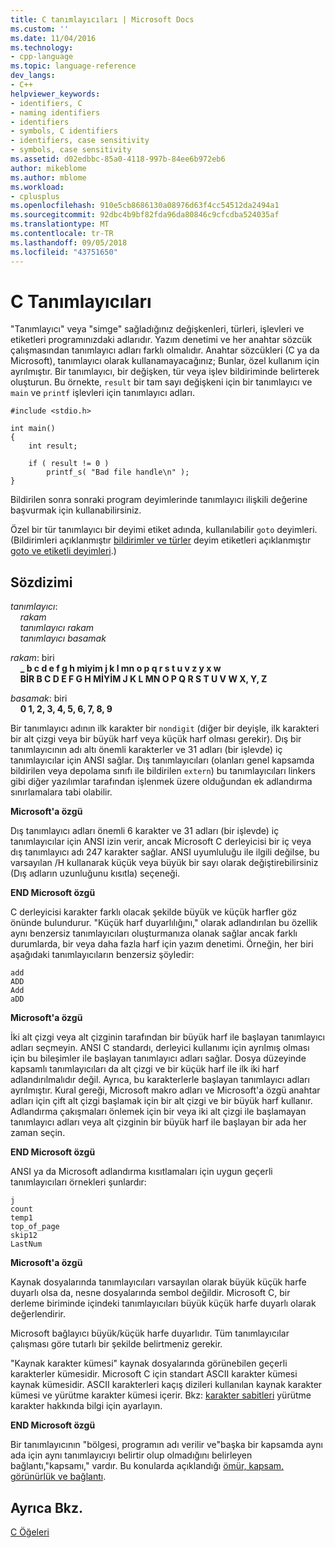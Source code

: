 ```yaml
---
title: C tanımlayıcıları | Microsoft Docs
ms.custom: ''
ms.date: 11/04/2016
ms.technology:
- cpp-language
ms.topic: language-reference
dev_langs:
- C++
helpviewer_keywords:
- identifiers, C
- naming identifiers
- identifiers
- symbols, C identifiers
- identifiers, case sensitivity
- symbols, case sensitivity
ms.assetid: d02edbbc-85a0-4118-997b-84ee6b972eb6
author: mikeblome
ms.author: mblome
ms.workload:
- cplusplus
ms.openlocfilehash: 910e5cb8686130a08976d63f4cc54512da2494a1
ms.sourcegitcommit: 92dbc4b9bf82fda96da80846c9cfcdba524035af
ms.translationtype: MT
ms.contentlocale: tr-TR
ms.lasthandoff: 09/05/2018
ms.locfileid: "43751650"
---
```

# <a name="c-identifiers"></a>C Tanımlayıcıları
"Tanımlayıcı" veya "simge" sağladığınız değişkenleri, türleri, işlevleri ve etiketleri programınızdaki adlarıdır. Yazım denetimi ve her anahtar sözcük çalışmasından tanımlayıcı adları farklı olmalıdır. Anahtar sözcükleri (C ya da Microsoft), tanımlayıcı olarak kullanamayacağınız; Bunlar, özel kullanım için ayrılmıştır. Bir tanımlayıcı, bir değişken, tür veya işlev bildiriminde belirterek oluşturun. Bu örnekte, `result` bir tam sayı değişkeni için bir tanımlayıcı ve `main` ve `printf` işlevleri için tanımlayıcı adları.  
  
```  
#include <stdio.h>  
  
int main()  
{  
    int result;  
  
    if ( result != 0 )  
        printf_s( "Bad file handle\n" );  
}  
```  
  
Bildirilen sonra sonraki program deyimlerinde tanımlayıcı ilişkili değerine başvurmak için kullanabilirsiniz.  
  
Özel bir tür tanımlayıcı bir deyimi etiket adında, kullanılabilir `goto` deyimleri. (Bildirimleri açıklanmıştır [bildirimler ve türler](../c-language/declarations-and-types.md) deyim etiketleri açıklanmıştır [goto ve etiketli deyimleri](../c-language/goto-and-labeled-statements-c.md).)  
  
## <a name="syntax"></a>Sözdizimi

*tanımlayıcı*:<br/>
&nbsp;&nbsp;&nbsp;&nbsp;*rakam*<br/>
&nbsp;&nbsp;&nbsp;&nbsp;*tanımlayıcı* *rakam*<br/>
&nbsp;&nbsp;&nbsp;&nbsp;*tanımlayıcı* *basamak*

*rakam*: biri<br/>
&nbsp;&nbsp;&nbsp;&nbsp;**_ b c d e f g h miyim j k l mn o p q r s t u v z y x w**<br/>
&nbsp;&nbsp;&nbsp;&nbsp;**BİR B C D E F G H MİYİM J K L MN O P Q R S T U V W X, Y, Z**

*basamak*: biri<br/>
&nbsp;&nbsp;&nbsp;&nbsp;**0 1, 2, 3, 4, 5, 6, 7, 8, 9**
  
Bir tanımlayıcı adının ilk karakter bir `nondigit` (diğer bir deyişle, ilk karakteri bir alt çizgi veya bir büyük harf veya küçük harf olması gerekir). Dış bir tanımlayıcının adı altı önemli karakterler ve 31 adları (bir işlevde) iç tanımlayıcılar için ANSI sağlar. Dış tanımlayıcıları (olanları genel kapsamda bildirilen veya depolama sınıfı ile bildirilen `extern`) bu tanımlayıcıları linkers gibi diğer yazılımlar tarafından işlenmek üzere olduğundan ek adlandırma sınırlamalara tabi olabilir.  
  
**Microsoft'a özgü**  
  
Dış tanımlayıcı adları önemli 6 karakter ve 31 adları (bir işlevde) iç tanımlayıcılar için ANSI izin verir, ancak Microsoft C derleyicisi bir iç veya dış tanımlayıcı adı 247 karakter sağlar. ANSI uyumluluğu ile ilgili değilse, bu varsayılan /H kullanarak küçük veya büyük bir sayı olarak değiştirebilirsiniz (Dış adların uzunluğunu kısıtla) seçeneği.  
  
**END Microsoft özgü**  
  
C derleyicisi karakter farklı olacak şekilde büyük ve küçük harfler göz önünde bulundurur. "Küçük harf duyarlılığını," olarak adlandırılan bu özellik aynı benzersiz tanımlayıcıları oluşturmanıza olanak sağlar ancak farklı durumlarda, bir veya daha fazla harf için yazım denetimi. Örneğin, her biri aşağıdaki tanımlayıcıların benzersiz şöyledir:  
  
```  
add  
ADD  
Add  
aDD  
```  
  
**Microsoft'a özgü**  
  
İki alt çizgi veya alt çizginin tarafından bir büyük harf ile başlayan tanımlayıcı adları seçmeyin. ANSI C standardı, derleyici kullanımı için ayrılmış olması için bu bileşimler ile başlayan tanımlayıcı adları sağlar. Dosya düzeyinde kapsamlı tanımlayıcıları da alt çizgi ve bir küçük harf ile ilk iki harf adlandırılmalıdır değil. Ayrıca, bu karakterlerle başlayan tanımlayıcı adları ayrılmıştır. Kural gereği, Microsoft makro adları ve Microsoft'a özgü anahtar adları için çift alt çizgi başlamak için bir alt çizgi ve bir büyük harf kullanır. Adlandırma çakışmaları önlemek için bir veya iki alt çizgi ile başlamayan tanımlayıcı adları veya alt çizginin bir büyük harf ile başlayan bir ada her zaman seçin.  
  
**END Microsoft özgü**  
  
ANSI ya da Microsoft adlandırma kısıtlamaları için uygun geçerli tanımlayıcıları örnekleri şunlardır:  
  
```  
j  
count  
temp1  
top_of_page  
skip12  
LastNum  
```  
  
**Microsoft'a özgü**  
  
Kaynak dosyalarında tanımlayıcıları varsayılan olarak büyük küçük harfe duyarlı olsa da, nesne dosyalarında sembol değildir. Microsoft C, bir derleme biriminde içindeki tanımlayıcıları büyük küçük harfe duyarlı olarak değerlendirir.  
  
Microsoft bağlayıcı büyük/küçük harfe duyarlıdır. Tüm tanımlayıcılar çalışması göre tutarlı bir şekilde belirtmeniz gerekir.  
  
"Kaynak karakter kümesi" kaynak dosyalarında görünebilen geçerli karakterler kümesidir. Microsoft C için standart ASCII karakter kümesi kaynak kümesidir. ASCII karakterleri kaçış dizileri kullanılan kaynak karakter kümesi ve yürütme karakter kümesi içerir. Bkz: [karakter sabitleri](../c-language/c-character-constants.md) yürütme karakter hakkında bilgi için ayarlayın.  
  
**END Microsoft özgü**  
  
Bir tanımlayıcının "bölgesi, programın adı verilir ve"başka bir kapsamda aynı ada için aynı tanımlayıcıyı belirtir olup olmadığını belirleyen bağlantı,"kapsamı," vardır. Bu konularda açıklandığı [ömür, kapsam, görünürlük ve bağlantı](../c-language/lifetime-scope-visibility-and-linkage.md).  
  
## <a name="see-also"></a>Ayrıca Bkz.  
[C Öğeleri](../c-language/elements-of-c.md)